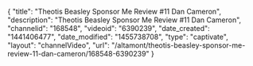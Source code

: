 {
    "title": "Theotis Beasley Sponsor Me Review #11 Dan Cameron",
    "description": "Theotis Beasley Sponsor Me Review #11 Dan Cameron",
    "channelid": "168548",
    "videoid": "6390239",
    "date_created": "1441406477",
    "date_modified": "1455738708",
    "type": "captivate",
    "layout": "channelVideo",
    "url": "\/altamont\/theotis-beasley-sponsor-me-review-11-dan-cameron\/168548-6390239"
}